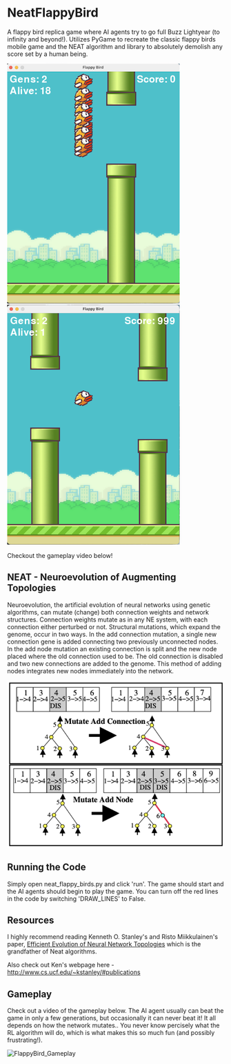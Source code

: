 # NeatFlappyBird
A flappy bird replica game where AI agents try to go full Buzz Lightyear (to infinity and beyond!). Utilizes PyGame to recreate the classic flappy birds mobile game and the NEAT algorithm and library to absolutely demolish any score set by a human being.

![Game Images](imgs/Gameplay1.png)![](imgs/Gameplay2.png)

Checkout the gameplay video below!

## NEAT - Neuroevolution of Augmenting Topologies
Neuroevolution, the artificial evolution of neural networks using genetic algorithms, can mutate (change) both connection weights and network structures. Connection weights mutate as in any NE system, with each connection either perturbed or not. Structural mutations, which expand the genome, occur in two ways. In the add connection mutation, a single new connection gene is added connecting two previously unconnected nodes. In the add node mutation an existing connection is split and the new node placed where the old connection used to be. The old connection is disabled and two new connections are added to the genome. This method of adding nodes  integrates new nodes immediately into the network.

![NEAT Visual](imgs/NEAT.png)

## Running the Code
Simply open neat_flappy_birds.py and click 'run'. The game should start and the AI agents should begin to play the game. 
You can turn off the red lines in the code by switching 'DRAW_LINES' to False.

## Resources
I highly recommend reading Kenneth O. Stanley's and Risto Miikkulainen's paper, [Efficient Evolution of Neural Network Topologies](http://nn.cs.utexas.edu/downloads/papers/stanley.cec02.pdf) which is the grandfather of Neat algorithms. 

Also check out Ken's webpage here - http://www.cs.ucf.edu/~kstanley/#publications

## Gameplay
Check out a video of the gameplay below. The AI agent usually can beat the game in only a few generations, but occasionally it can never beat it! It all depends on how the network mutates.. You never know percisely what the RL algorithm will do, which is what makes this so much fun (and possibly frustrating!).

![FlappyBird_Gameplay](imgs/FlappyBird_GamePlay.gif)
